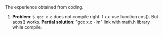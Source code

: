 The experience obtained from coding.

1. **Problem**: `$ gcc x.c` does not compile right if x.c use function cos(). But acos() works. 
**Partial solution**: "gcc x.c -lm" link with math.h library while compile. 
